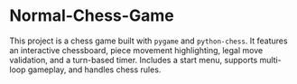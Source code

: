 # Normal-Chess-Game
This project is a chess game built with `pygame` and `python-chess`. It features an interactive chessboard, piece movement highlighting, legal move validation, and a turn-based timer. Includes a start menu, supports multi-loop gameplay, and handles chess rules.
